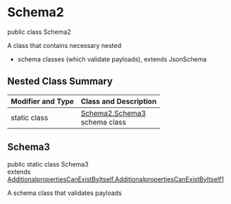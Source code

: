 # Schema2
public class Schema2

A class that contains necessary nested
- schema classes (which validate payloads), extends JsonSchema

## Nested Class Summary
| Modifier and Type | Class and Description |
| ----------------- | ---------------------- |
| static class | [Schema2.Schema3](#schema3)<br> schema class |

## Schema3
public static class Schema3<br>
extends [AdditionalpropertiesCanExistByItself.AdditionalpropertiesCanExistByItself1](../../../../../../components/schemas/AdditionalpropertiesCanExistByItself.md#additionalpropertiescanexistbyitself1)

A schema class that validates payloads
